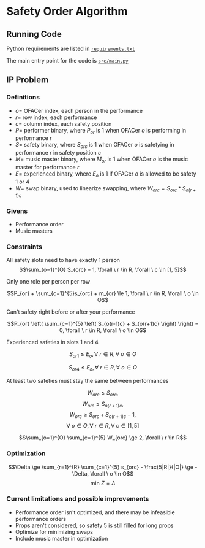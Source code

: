 # Safety Order Algorithm

## Running Code

Python requirements are listed in [`requirements.txt`](./requirements.txt)

The main entry point for the code is [`src/main.py`](./src/main.py)

## IP Problem

### Definitions
- $o =$ OFACer index, each person in the performance
- $r =$ row index, each performance
- $c =$ column index, each safety position
- $P =$ performer binary, where $P_{or}$ is $1$ when OFACer $o$ is performing in performance $r$
- $S =$ safety binary, where $S_{orc}$ is $1$ when OFACer $o$ is safetying in performance $r$ in safety position $c$
- $M =$ music master binary, where $M_{or}$ is $1$ when OFACer $o$ is the music master for performance $r$
- $E =$ experienced binary, where $E_{o}$ is $1$ if OFACer $o$ is allowed to be safety 1 or 4
- $W =$ swap binary, used to linearize swapping, where $W_{orc} = S_{orc} * S_{o(r+1)c}$

### Givens
- Performance order
- Music masters

### Constraints
All safety slots need to have exactly 1 person
$$\sum_{o=1}^{O} S_{orc} = 1, \forall \ r \in R, \forall \ c \in [1, 5]$$

Only one role per person per row

$$P_{or} + \sum_{c=1}^{5}s_{orc} + m_{or} \le 1, \forall \ r \in R, \forall \ o \in O$$

Can't safety right before or after your performance

$$P_{or} \left( \sum_{c=1}^{5} \left( S_{o(r-1)c} + S_{o(r+1)c} \right) \right) = 0, \forall \ r \in R, \forall \ o \in O$$

Experienced safeties in slots 1 and 4

$$S_{or1} \le E_{o}, \forall \ r \in R, \forall \ o \in O$$

$$S_{or4} \le E_{o}, \forall \ r \in R, \forall \ o \in O$$

At least two safeties must stay the same between performances 

$$W_{orc} \le S_{orc}, $$
$$W_{orc} \le S_{o(r+1)c}, $$
$$W_{orc} \ge S_{orc} + S_{o(r+1)c} - 1,$$
$$ \forall \ o \in O, \forall \ r \in R, \forall \ c \in [1, 5]$$

$$\sum_{o=1}^{O} \sum_{c=1}^{5} W_{orc} \ge 2, \forall \ r \in R$$

### Optimization
$$\Delta \ge \sum_{r=1}^{R} \sum_{c=1}^{5} s_{orc} - \frac{5|R|}{|O|} \ge -\Delta, \forall \ o \in O$$
$$\text{min } Z=\Delta$$


### Current limitations and possible improvements
- Performance order isn't optimized, and there may be infeasible performance orders
- Props aren't considered, so safety 5 is still filled for long props
- Optimize for minimizing swaps
- Include music master in optimization 
